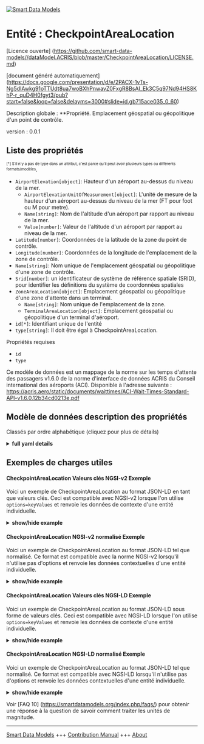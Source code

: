 <!-- 10-Header -->    
[![Smart Data Models](https://smartdatamodels.org/wp-content/uploads/2022/01/SmartDataModels_logo.png "Logo")](https://smartdatamodels.org)    
Entité : CheckpointAreaLocation    
===============================<!-- /10-Header -->    
<!-- 15-License -->    
[Licence ouverte] (https://github.com/smart-data-models//dataModel.ACRIS/blob/master/CheckpointAreaLocation/LICENSE.md)    
[document généré automatiquement] (https://docs.google.com/presentation/d/e/2PACX-1vTs-Ng5dIAwkg91oTTUdt8ua7woBXhPnwavZ0FxgR8BsAI_Ek3C5q97Nd94HS8KhP-r_quD4H0fgyt3/pub?start=false&loop=false&delayms=3000#slide=id.gb715ace035_0_60)    
<!-- /15-License -->    
<!-- 20-Description -->    
Description globale : **Propriété. Emplacement géospatial ou géopolitique d'un point de contrôle.    
version : 0.0.1    
<!-- /20-Description -->    
<!-- 30-PropertiesList -->    
## Liste des propriétés    
<sup><sub>[*] S'il n'y a pas de type dans un attribut, c'est parce qu'il peut avoir plusieurs types ou différents formats/modèles</sub></sup>.    
- `AirportElevation[object]`: Hauteur d'un aéroport au-dessus du niveau de la mer.  	- `AirportElevationUnitOfMeasurement[object]`: L'unité de mesure de la hauteur d'un aéroport au-dessus du niveau de la mer (FT pour foot ou M pour metre).      
	- `Name[string]`: Nom de l'altitude d'un aéroport par rapport au niveau de la mer.      
	- `Value[number]`: Valeur de l'altitude d'un aéroport par rapport au niveau de la mer.      
- `Latitude[number]`: Coordonnées de la latitude de la zone du point de contrôle.  - `Longitude[number]`: Coordonnées de la longitude de l'emplacement de la zone de contrôle.  - `Name[string]`: Nom unique de l'emplacement géospatial ou géopolitique d'une zone de contrôle.  - `Srid[number]`: un identificateur de système de référence spatiale (SRID), pour identifier les définitions du système de coordonnées spatiales  - `ZoneAreaLocation[object]`: Emplacement géospatial ou géopolitique d'une zone d'attente dans un terminal.  	- `Name[string]`: Nom unique de l'emplacement de la zone.      
	- `TerminalAreaLocation[object]`: Emplacement géospatial ou géopolitique d'un terminal d'aéroport.      
- `id[*]`: Identifiant unique de l'entité  - `type[string]`: Il doit être égal à CheckpointAreaLocation.  <!-- /30-PropertiesList -->    
<!-- 35-RequiredProperties -->    
Propriétés requises    
- `id`  - `type`  <!-- /35-RequiredProperties -->    
<!-- 40-RequiredProperties -->    
Ce modèle de données est un mappage de la norme sur les temps d'attente des passagers v1.6.0 de la norme d'interface de données ACRIS du Conseil international des aéroports (ACI). Disponible à l'adresse suivante : https://acris.aero/static/documents/waittimes/ACI-Wait-Times-Standard-API-v1.6.0.12b34cd0213e.pdf    
<!-- /40-RequiredProperties -->    
<!-- 50-DataModelHeader -->    
## Modèle de données description des propriétés    
Classés par ordre alphabétique (cliquez pour plus de détails)    
<!-- /50-DataModelHeader -->    
<!-- 60-ModelYaml -->    
<details><summary><strong>full yaml details</strong></summary>      
```yaml    
CheckpointAreaLocation:      
  description: Property. The geospatial or geopolitical location of a Checkpoint.      
  properties:      
    AirportElevation:      
      description: 'The height of an Airport, above sea level.'      
      properties:      
        AirportElevationUnitOfMeasurement:      
          description: The unit of measure of the height of an Airport above sea level (FT for foot or M for metre).      
          properties:      
            Name:      
              description: The name of the unit of measure for an Airport elevation above sea level.      
              type: string      
              x-ngsi:      
                type: Property      
          type: object      
          x-ngsi:      
            type: Property      
        Name:      
          description: The name of an Airport elevation above sea level.      
          type: string      
          x-ngsi:      
            type: Property      
        Value:      
          description: The value of an Airport elevation above sea level.      
          type: number      
          x-ngsi:      
            type: Property      
      type: object      
      x-ngsi:      
        type: Property      
    Latitude:      
      description: Coordinate of the latitude of the checkpoint area location.      
      type: number      
      x-ngsi:      
        type: Property      
    Longitude:      
      description: Coordinate of the longitude of the checkpoint area location.      
      type: number      
      x-ngsi:      
        type: Property      
    Name:      
      description: Unique name for geospatial or geopolitical location of a Checkpoint Area Location.      
      type: string      
      x-ngsi:      
        type: Property      
    Srid:      
      description: 'A Spatial Reference System Identifier (SRID), to identify the spatial coordinate system definitions'      
      type: number      
      x-ngsi:      
        type: Property      
    ZoneAreaLocation:      
      description: The geospatial or geopolitical location of a Queuing Zone in a Terminal.      
      properties:      
        Name:      
          description: Unique name for the Zone Area Location.      
          type: string      
          x-ngsi:      
            type: Property      
        TerminalAreaLocation:      
          description: The geospatial or geopolitical location of an Airport Terminal building.      
          properties:      
            AirportLocation:      
              description: The geospatial or geopolitical location of an Airport.      
              properties:      
                Latitude:      
                  description: Coordinate for latitude of the Airport.      
                  type: number      
                  x-ngsi:      
                    type: Property      
                Longitude:      
                  description: Coordinate for longitude of the Airport.      
                  type: number      
                  x-ngsi:      
                    type: Property      
                Name:      
                  description: Unique name for the Airport Location.      
                  type: string      
                  x-ngsi:      
                    type: Property      
                Srid:      
                  description: 'A Spatial Reference System Identifier (SRID), to identify the spatial coordinate system definitions.'      
                  type: integer      
                  x-ngsi:      
                    type: Property      
              type: object      
              x-ngsi:      
                type: Property      
            Name:      
              description: Unique name for the Terminal Area Location.      
              type: string      
              x-ngsi:      
                type: Property      
          type: object      
          x-ngsi:      
            type: Property      
      type: object      
      x-ngsi:      
        type: Property      
    id:      
      anyOf:      
        - description: Identifier format of any NGSI entity      
          maxLength: 256      
          minLength: 1      
          pattern: ^[\w\-\.\{\}\$\+\*\[\]`|~^@!,:\\]+$      
          type: string      
          x-ngsi:      
            type: Property      
        - description: Identifier format of any NGSI entity      
          format: uri      
          type: string      
          x-ngsi:      
            type: Property      
      description: Unique identifier of the entity      
      x-ngsi:      
        type: Property      
    type:      
      description: It must be equal to CheckpointAreaLocation.      
      enum:      
        - CheckpointAreaLocation      
      type: string      
      x-ngsi:      
        type: Property      
  required:      
    - id      
    - type      
  type: object      
  x-derived-from: https://acris.aero/static/documents/waittimes/ACI-Wait-Times-API-Specification-v1.6.0.1c4ec122da9a.yaml      
  x-disclaimer: 'Redistribution and use in source and binary forms, with or without modification, are permitted  provided that the license conditions are met. Copyleft (c) 2022 Contributors to Smart Data Models Program'      
  x-license-url: https://github.com/smart-data-models/dataModel.ACRIS/blob/master/CheckpointAreaLocation/LICENSE.md      
  x-model-schema: https://smart-data-models.github.io/dataModel.ACRIS/CheckpointAreaLocation/schema.json      
  x-model-tags: ACRIS      
  x-version: 0.0.1      
```    
</details>      
<!-- /60-ModelYaml -->    
<!-- 70-MiddleNotes -->    
<!-- /70-MiddleNotes -->    
<!-- 80-Examples -->    
## Exemples de charges utiles    
#### CheckpointAreaLocation Valeurs clés NGSI-v2 Exemple    
Voici un exemple de CheckpointAreaLocation au format JSON-LD en tant que valeurs clés. Ceci est compatible avec NGSI-v2 lorsque l'on utilise `options=keyValues` et renvoie les données de contexte d'une entité individuelle.    
<details><summary><strong>show/hide example</strong></summary>      
```json  
{  
  "id": "urn:ngsi-ld:CheckpointAreaLocation:id:BLBC:14665623",  
  "type": "CheckpointAreaLocation",  
  "Latitude": 40.42,  
  "Longitude": 3.708,  
  "Name": "As since dream public analysis clear one. Federal skill term court.",  
  "Srid": 4326,  
  "AirportElevation": {  
    "Name": "",  
    "Value": 777.7,  
    "AirportElevationUnitOfMeasurement": {  
      "Name": "Meters"  
    }  
  },  
  "ZoneAreaLocation": {  
    "Name": "",  
    "TerminalAreaLocation": {  
      "Name": "",  
      "AirportLocation": {  
        "Latitude": 40.42,  
        "Longitude": 3.708,  
        "Name": "Barajas",  
        "Srid": 4326  
      }  
    }  
  }  
}  
```  
</details>    
#### CheckpointAreaLocation NGSI-v2 normalisé Exemple    
Voici un exemple de CheckpointAreaLocation au format JSON-LD tel que normalisé. Ce format est compatible avec la norme NGSI-v2 lorsqu'il n'utilise pas d'options et renvoie les données contextuelles d'une entité individuelle.    
<details><summary><strong>show/hide example</strong></summary>      
```json  
{  
  "id": "urn:ngsi-ld:CheckpointAreaLocation:id:KSRW:92816613",  
  "type": "CheckpointAreaLocation",  
  "Latitude": {  
    "type": "Number",  
    "value": 2.4  
  },  
  "Longitude": {  
    "type": "Number",  
    "value": 5.3  
  },  
  "Name": {  
    "type": "Text",  
    "value": ""  
  },  
  "Srid": {  
    "type": "Number",  
    "value": 4326  
  },  
  "AirportElevation": {  
    "type": "StructuredValue",  
    "value": {  
      "Name": "",  
      "Value": 487.8,  
      "AirportElevationUnitOfMeasurement": {  
        "Name": "Meters"  
      }  
    }  
  },  
  "ZoneAreaLocation": {  
    "type": "StructuredValue",  
    "value": {  
      "Name": "",  
      "TerminalAreaLocation": {  
        "Name": "Madrid",  
        "AirportLocation": {  
          "Latitude": 40.41,  
          "Longitude": 3.7,  
          "Name": "",  
          "Srid": 662  
        }  
      }  
    }  
  }  
}  
```  
</details>    
#### CheckpointAreaLocation Valeurs clés NGSI-LD Exemple    
Voici un exemple de CheckpointAreaLocation au format JSON-LD sous forme de valeurs clés. Ceci est compatible avec NGSI-LD lorsque l'on utilise `options=keyValues` et renvoie les données de contexte d'une entité individuelle.    
<details><summary><strong>show/hide example</strong></summary>      
```json  
{  
  "id": "urn:ngsi-ld:CheckpointAreaLocation:id:BLBC:14665623",  
  "type": "CheckpointAreaLocation",  
  "Latitude": 40.42,  
  "Longitude": 3.708,  
  "Name": "As since dream public analysis clear one. Federal skill term court.",  
  "Srid": 4326,  
  "AirportElevation": {  
    "Name": "",  
    "Value": 777.7,  
    "AirportElevationUnitOfMeasurement": {  
      "Name": "Meters"  
    }  
  },  
  "ZoneAreaLocation": {  
    "Name": "",  
    "TerminalAreaLocation": {  
      "Name": "",  
      "AirportLocation": {  
        "Latitude": 40.42,  
        "Longitude": 3.708,  
        "Name": "Barajas",  
        "Srid": 4326  
      }  
    }  
  },  
  "@context": [  
    "https://raw.githubusercontent.com/smart-data-models/dataModel.ACRIS/master/context.jsonld"  
  ]  
}  
```  
</details>    
#### CheckpointAreaLocation NGSI-LD normalisé Exemple    
Voici un exemple de CheckpointAreaLocation au format JSON-LD tel que normalisé. Ce format est compatible avec NGSI-LD lorsqu'il n'utilise pas d'options et renvoie les données contextuelles d'une entité individuelle.    
<details><summary><strong>show/hide example</strong></summary>      
```json  
{  
    "id": "urn:ngsi-ld:CheckpointAreaLocation:id:KSRW:92816613",  
    "type": "CheckpointAreaLocation",  
    "Latitude": {  
        "type": "Property",  
        "value": 40.42  
    },  
    "Longitude": {  
        "type": "Property",  
        "value": 3.708  
    },  
    "Name": {  
        "type": "Property",  
        "value": "Madrid"  
    },  
    "Srid": {  
        "type": "Property",  
        "value": 4326  
    },  
    "AirportElevation": {  
        "type": "Property",  
        "value": {  
            "Name": "",  
            "Value": 487.8,  
            "AirportElevationUnitOfMeasurement": {  
                "Name": "Meters"  
            }  
        }  
    },  
    "ZoneAreaLocation": {  
        "type": "Property",  
        "value": {  
            "Name": "",  
            "TerminalAreaLocation": {  
                "Name": "Madrid",  
                "AirportLocation": {  
                    "Latitude": 40.42,  
                    "Longitude": 3.708,  
                    "Name": "",  
                    "Srid": 4326  
                }  
            }  
        }  
    },  
    "@context": [  
        "https://raw.githubusercontent.com/smart-data-models/dataModel.ACRIS/master/context.jsonld"  
    ]  
}  
```  
</details><!-- /80-Examples -->    
<!-- 90-FooterNotes -->    
<!-- /90-FooterNotes -->    
<!-- 95-Units -->    
Voir [FAQ 10] (https://smartdatamodels.org/index.php/faqs/) pour obtenir une réponse à la question de savoir comment traiter les unités de magnitude.    
<!-- /95-Units -->    
<!-- 97-LastFooter -->    
---    
[Smart Data Models](https://smartdatamodels.org) +++ [Contribution Manual](https://bit.ly/contribution_manual) +++ [About](https://bit.ly/Introduction_SDM)<!-- /97-LastFooter -->    
